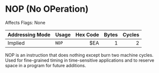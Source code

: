 NOP (No OPeration)
==================
Affects Flags: None

| Addressing Mode  | Usage           | Hex Code | Bytes |Cycles  |
|------------------|-----------------|---------:|------:|-------:|
| Implied          |```NOP```        | $EA      | 1     | 2      |

NOP is an instruction that does nothing except burn two machine cycles. Used
for fine-grained timing in time-sensitive applications and to reserve space in
a program for future additions.

